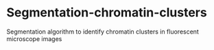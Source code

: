 # Segmentation-chromatin-clusters
Segmentation algorithm to identify chromatin clusters in fluorescent microscope images
